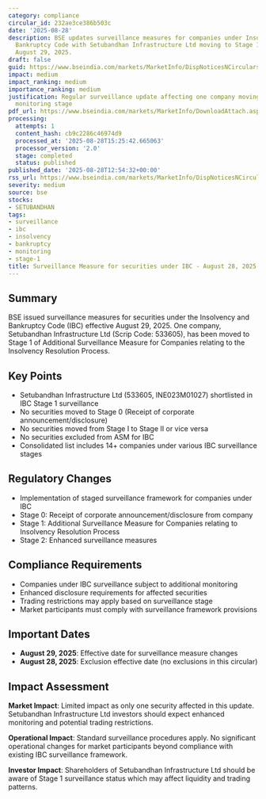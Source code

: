 ```yaml
---
category: compliance
circular_id: 232ae3ce386b503c
date: '2025-08-28'
description: BSE updates surveillance measures for companies under Insolvency and
  Bankruptcy Code with Setubandhan Infrastructure Ltd moving to Stage 1 effective
  August 29, 2025.
draft: false
guid: https://www.bseindia.com/markets/MarketInfo/DispNoticesNCirculars.aspx?Noticeid={E83D3AD9-357F-4483-A89E-A23ED34C4BDE}&noticeno=20250828-48&dt=08/28/2025&icount=48&totcount=58&flag=0
impact: medium
impact_ranking: medium
importance_ranking: medium
justification: Regular surveillance update affecting one company moving to enhanced
  monitoring stage
pdf_url: https://www.bseindia.com/markets/MarketInfo/DownloadAttach.aspx?id=20250828-48&attachedId=c9d87f56-c825-4149-9be0-5426e1adb63e
processing:
  attempts: 1
  content_hash: cb9c2286c46974d9
  processed_at: '2025-08-28T15:25:42.665063'
  processor_version: '2.0'
  stage: completed
  status: published
published_date: '2025-08-28T12:54:32+00:00'
rss_url: https://www.bseindia.com/markets/MarketInfo/DispNoticesNCirculars.aspx?Noticeid={E83D3AD9-357F-4483-A89E-A23ED34C4BDE}&noticeno=20250828-48&dt=08/28/2025&icount=48&totcount=58&flag=0
severity: medium
source: bse
stocks:
- SETUBANDHAN
tags:
- surveillance
- ibc
- insolvency
- bankruptcy
- monitoring
- stage-1
title: Surveillance Measure for securities under IBC - August 28, 2025
---
```


## Summary

BSE issued surveillance measures for securities under the Insolvency and Bankruptcy Code (IBC) effective August 29, 2025. One company, Setubandhan Infrastructure Ltd (Scrip Code: 533605), has been moved to Stage 1 of Additional Surveillance Measure for Companies relating to the Insolvency Resolution Process.

## Key Points

- Setubandhan Infrastructure Ltd (533605, INE023M01027) shortlisted in IBC Stage 1 surveillance
- No securities moved to Stage 0 (Receipt of corporate announcement/disclosure)
- No securities moved from Stage I to Stage II or vice versa
- No securities excluded from ASM for IBC
- Consolidated list includes 14+ companies under various IBC surveillance stages

## Regulatory Changes

- Implementation of staged surveillance framework for companies under IBC
- Stage 0: Receipt of corporate announcement/disclosure from company
- Stage 1: Additional Surveillance Measure for Companies relating to Insolvency Resolution Process
- Stage 2: Enhanced surveillance measures

## Compliance Requirements

- Companies under IBC surveillance subject to additional monitoring
- Enhanced disclosure requirements for affected securities
- Trading restrictions may apply based on surveillance stage
- Market participants must comply with surveillance framework provisions

## Important Dates

- **August 29, 2025**: Effective date for surveillance measure changes
- **August 28, 2025**: Exclusion effective date (no exclusions in this circular)

## Impact Assessment

**Market Impact**: Limited impact as only one security affected in this update. Setubandhan Infrastructure Ltd investors should expect enhanced monitoring and potential trading restrictions.

**Operational Impact**: Standard surveillance procedures apply. No significant operational changes for market participants beyond compliance with existing IBC surveillance framework.

**Investor Impact**: Shareholders of Setubandhan Infrastructure Ltd should be aware of Stage 1 surveillance status which may affect liquidity and trading patterns.